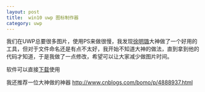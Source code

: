 ```yaml
---
layout: post
title:  win10 uwp 图标制作器 
category: uwp 
---
```


我们在UWP总要很多图片，使用PS来做很慢，我发现[徐明璐](http://blog.skydev.cc/)大神做了一个好用的工具，但对于文件命名还是有点不太好，我开始不知道大神的做法，直到拿到他的代码才知道，于是我做了一点修改，希望可以让大家减少做图片时间。


<!--more-->

<div id="toc"></div>
<!-- csdn -->

软件可以直接[下载](http://download.csdn.net/detail/lindexi_gd/9718985)使用

我还推荐一位大神做的神器 http://www.cnblogs.com/bomo/p/4888937.html


 

